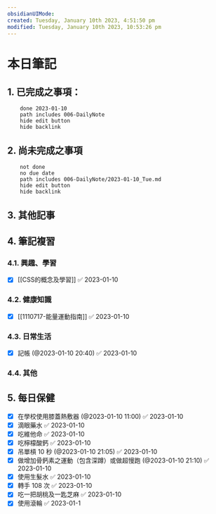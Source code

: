 ```yaml
---
obsidianUIMode: 
created: Tuesday, January 10th 2023, 4:51:50 pm
modified: Tuesday, January 10th 2023, 10:53:26 pm
---
```

# 本日筆記



## 1. 已完成之事項：
```tasks
	done 2023-01-10
	path includes 006-DailyNote
	hide edit button 
	hide backlink
```

## 2. 尚未完成之事項
```tasks
	not done
	no due date
	path includes 006-DailyNote/2023-01-10_Tue.md
	hide edit button 
	hide backlink
```

## 3. 其他記事

## 4. 筆記複習
### 4.1. 興趣、學習
- [x] [[CSS的概念及學習]] ✅ 2023-01-10

### 4.2. 健康知識
- [x] [[1110717-能量運動指南]] ✅ 2023-01-10

### 4.3. 日常生活
- [x] 記帳 (@2023-01-10 20:40) ✅ 2023-01-10

### 4.4. 其他

## 5. 每日保健
- [x] 在學校使用膝蓋熱敷器 (@2023-01-10 11:00) ✅ 2023-01-10
- [x] 滴眼藥水 ✅ 2023-01-10
- [x] 吃維他命 ✅ 2023-01-10
- [x] 吃檸檬酸鈣 ✅ 2023-01-10
- [x] 吊單槓 10 秒 (@2023-01-10 21:05) ✅ 2023-01-10
- [x] 做增加骨鈣素之運動（包含深蹲）或做超慢跑 (@2023-01-10 21:10) ✅ 2023-01-10
- [x] 使用生髮水 ✅ 2023-01-10
- [x] 轉手 108 次 ✅ 2023-01-10
- [x] 吃一把胡桃及一匙芝麻 ✅ 2023-01-10
- [x] 使用滾輪 ✅ 2023-01-1